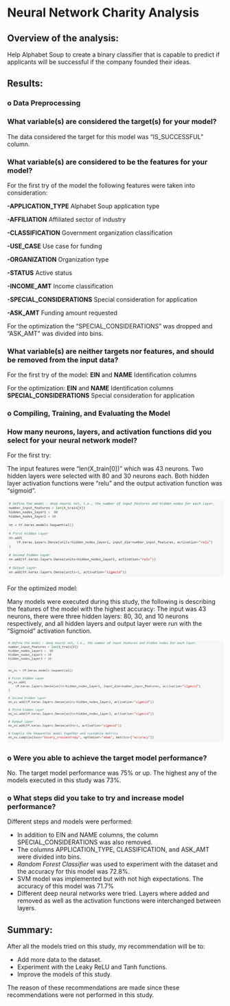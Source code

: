 # Neural Network Charity Analysis


## Overview of the analysis: 
Help  Alphabet Soup to create a binary classifier that is capable to predict if applicants will be successful if the company founded their ideas.
## Results: 
### o	Data Preprocessing

### What variable(s) are considered the target(s) for your model?
The data considered the target for this model was “IS_SUCCESSFUL” column.

### What variable(s) are considered to be the features for your model?
 
For the first try of the model the following features were taken into consideration:

**-APPLICATION_TYPE** Alphabet Soup application type

**-AFFILIATION** Affiliated sector of industry

**-CLASSIFICATION** Government organization classification

**-USE_CASE** Use case for funding

**-ORGANIZATION** Organization type

**-STATUS** Active status

**-INCOME_AMT** Income classification

**-SPECIAL_CONSIDERATIONS** Special consideration for application

**-ASK_AMT** Funding amount requested

For the optimization the “SPECIAL_CONSIDERATIONS” was dropped and “ASK_AMT” was divided into bins.

### What variable(s) are neither targets nor features, and should be removed from the input data?

For the first try of the model:
**EIN** and **NAME** Identification columns

For the optimization:
**EIN** and **NAME** Identification columns
**SPECIAL_CONSIDERATIONS** Special consideration for application


### o	Compiling, Training, and Evaluating the Model
### How many neurons, layers, and activation functions did you select for your neural network model?

For the first try:

The input features were “len(X_train[0])” which was 43 neurons. Two hidden layers were selected with 80 and 30 neurons each. Both hidden layer activation functions were “relu” and the output activation function was “sigmoid”. 

![](https://github.com/KatiuscaQ/Neural_Network_Charity_Analysis/blob/main/Resources/first_model.PNG)

For the optimized model:

Many models were executed during this study, the following is describing the features of the model with the highest accuracy:
The input was 43 neurons, there were three hidden layers: 80, 30, and 10 neurons respectively, and all hidden layers and output layer were run with the “Sigmoid” activation function.

![](https://github.com/KatiuscaQ/Neural_Network_Charity_Analysis/blob/main/Resources/best_model.PNG)

### o	Were you able to achieve the target model performance?
No. The target model performance was 75% or up. The highest any of the models executed in this study was 73%. 

### o What steps did you take to try and increase model performance?

Different steps and models were performed:
-	In addition to EIN and NAME columns, the column SPECIAL_CONSIDERATIONS was also removed.
-	The columns APPLICATION_TYPE, CLASSIFICATION, and ASK_AMT were divided into bins.
-	*Random Forest Classifier* was used to experiment with the dataset and the accuracy for this model was 72.8%.
-	SVM model was implemented but with not high expectations. The accuracy of this model was 71.7%
-	Different deep neural networks were tried. Layers where added and removed as well as the activation functions were interchanged between layers.

## Summary: 

After all the models tried on this study, my recommendation will be to:

-	Add more data to the dataset. 
-	Experiment with the Leaky ReLU and Tanh functions.
-	Improve the models of this study.

The reason of these recommendations are made since these recommendations were not performed in this study.
